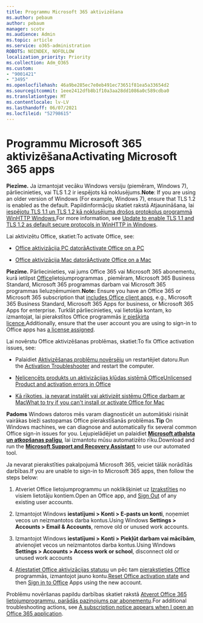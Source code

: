 ```yaml
---
title: Programmu Microsoft 365 aktivizēšana
ms.author: pebaum
author: pebaum
manager: scotv
ms.audience: Admin
ms.topic: article
ms.service: o365-administration
ROBOTS: NOINDEX, NOFOLLOW
localization_priority: Priority
ms.collection: Adm_O365
ms.custom:
- "9001421"
- "3495"
ms.openlocfilehash: 46a9be285ec7e0eb491ec73651f81ea5a33654d2
ms.sourcegitcommit: 1eee2412dfb8b1f10a3aa28dd1086a0c589cdba0
ms.translationtype: MT
ms.contentlocale: lv-LV
ms.lasthandoff: 06/07/2021
ms.locfileid: "52798615"
---
```

# <a name="activating-microsoft-365-apps"></a><span data-ttu-id="0c847-102">Programmu Microsoft 365 aktivizēšana</span><span class="sxs-lookup"><span data-stu-id="0c847-102">Activating Microsoft 365 apps</span></span>

<span data-ttu-id="0c847-103">**Piezīme.** Ja izmantojat vecāku Windows versiju (piemēram, Windows 7), pārliecinieties, vai TLS 1.2 ir iespējots kā noklusējums.</span><span class="sxs-lookup"><span data-stu-id="0c847-103">**Note**: If you are using an older version of Windows (For example, Windows 7), ensure that TLS 1.2 is enabled as the default.</span></span> <span data-ttu-id="0c847-104">Papildinformāciju skatiet rakstā Atjaunināšana, lai [iespējotu TLS 1.1 un TLS 1.2 kā noklusējuma drošos protokolus programmā WinHTTP Windows.](https://support.microsoft.com/topic/update-to-enable-tls-1-1-and-tls-1-2-as-default-secure-protocols-in-winhttp-in-windows-c4bd73d2-31d7-761e-0178-11268bb10392)</span><span class="sxs-lookup"><span data-stu-id="0c847-104">For more information, see [Update to enable TLS 1.1 and TLS 1.2 as default secure protocols in WinHTTP in Windows](https://support.microsoft.com/topic/update-to-enable-tls-1-1-and-tls-1-2-as-default-secure-protocols-in-winhttp-in-windows-c4bd73d2-31d7-761e-0178-11268bb10392).</span></span>

<span data-ttu-id="0c847-105">Lai aktivizētu Office, skatiet:</span><span class="sxs-lookup"><span data-stu-id="0c847-105">To activate Office, see:</span></span>

- [<span data-ttu-id="0c847-106">Office aktivizācija PC datorā</span><span class="sxs-lookup"><span data-stu-id="0c847-106">Activate Office on a PC</span></span>](https://support.office.com/article/activate-office-5bd38f38-db92-448b-a982-ad170b1e187e) 

- [<span data-ttu-id="0c847-107">Office aktivizācija Mac datorā</span><span class="sxs-lookup"><span data-stu-id="0c847-107">Activate Office on a Mac</span></span>](https://support.office.com/article/activate-office-for-mac-7f6646b1-bb14-422a-9ad4-a53410fcefb2)

<span data-ttu-id="0c847-108">**Piezīme.**  Pārliecinieties, vai jums Office 365 vai Microsoft 365 abonementu, kurā ietilpst [Office](https://support.office.com/article/28cbc8cf-1332-4f04-9123-9b660abb629e)lietojumprogrammas , piemēram, Microsoft 365 Business Standard, Microsoft 365 programmas darbam vai Microsoft 365 programmas lieluzņēmumiem.</span><span class="sxs-lookup"><span data-stu-id="0c847-108">**Note:**  Ensure you have an Office 365 or Microsoft 365 subscription that [includes Office client apps](https://support.office.com/article/28cbc8cf-1332-4f04-9123-9b660abb629e), e.g., Microsoft 365 Business Standard, Microsoft 365 Apps for business, or Microsoft 365 Apps for enterprise.</span></span> <span data-ttu-id="0c847-109">Turklāt pārliecinieties, vai lietotāja kontam, ko izmantojat, lai pierakstītos Office programmās [ir piešķirta licence.](/microsoft-365/admin/manage/assign-licenses-to-users)</span><span class="sxs-lookup"><span data-stu-id="0c847-109">Additionally, ensure that the user account you are using to sign-in to Office apps has [a license assigned](/microsoft-365/admin/manage/assign-licenses-to-users).</span></span>

<span data-ttu-id="0c847-110">Lai novērstu Office aktivizēšanas problēmas, skatiet:</span><span class="sxs-lookup"><span data-stu-id="0c847-110">To fix Office activation issues, see:</span></span>

- <span data-ttu-id="0c847-111">Palaidiet [Aktivizēšanas problēmu novērsēju](https://aka.ms/SARA-OfficeActivation-Alchemy) un restartējiet datoru.</span><span class="sxs-lookup"><span data-stu-id="0c847-111">Run the [Activation Troubleshooter](https://aka.ms/SARA-OfficeActivation-Alchemy) and restart the computer.</span></span>
- [<span data-ttu-id="0c847-112">Nelicencēts produkts un aktivizācijas kļūdas sistēmā Office</span><span class="sxs-lookup"><span data-stu-id="0c847-112">Unlicensed Product and activation errors in Office</span></span>](https://support.office.com/article/unlicensed-product-and-activation-errors-in-office-0d23d3c0-c19c-4b2f-9845-5344fedc4380)

- [<span data-ttu-id="0c847-113">Kā rīkoties, ja nevarat instalēt vai aktivizēt sistēmu Office darbam ar Mac</span><span class="sxs-lookup"><span data-stu-id="0c847-113">What to try if you can't install or activate Office for Mac</span></span>](https://support.office.com/article/what-to-try-if-you-can-t-install-or-activate-office-for-mac-5efba2b4-b1e6-4e5f-bf3c-6ab945d03dea)

<span data-ttu-id="0c847-114">**Padoms** Windows datoros mēs varam diagnosticēt un automātiski risināt vairākas bieži sastopamas Office pierakstīšanās problēmas.</span><span class="sxs-lookup"><span data-stu-id="0c847-114">**Tip** On Windows machines, we can diagnose and automatically fix several common Office sign-in issues for you.</span></span> <span data-ttu-id="0c847-115">Lejupielādējiet un palaidiet  **[Microsoft atbalsta un atkopšanas palīgu](https://aka.ms/SaRA-OfficeSignInScenario)**, lai izmantotu mūsu automatizēto rīku.</span><span class="sxs-lookup"><span data-stu-id="0c847-115">Download and run the  **[Microsoft Support and Recovery Assistant](https://aka.ms/SaRA-OfficeSignInScenario)** to use our automated tool.</span></span>

<span data-ttu-id="0c847-116">Ja nevarat pierakstīties pakalpojumā Microsoft 365, veiciet tālāk norādītās darbības.</span><span class="sxs-lookup"><span data-stu-id="0c847-116">If you are unable to sign-in to Microsoft 365 apps, then follow the steps below:</span></span>

1. <span data-ttu-id="0c847-117">Atveriet Office lietojumprogrammu un noklikšķiniet uz [Izrakstīties](https://go.microsoft.com/fwlink/?linkid=2114082) no visiem lietotāju kontiem.</span><span class="sxs-lookup"><span data-stu-id="0c847-117">Open an Office app, and [Sign Out](https://go.microsoft.com/fwlink/?linkid=2114082) of any existing user accounts.</span></span>

2. <span data-ttu-id="0c847-118">Izmantojot Windows **iestatījumi > Konti > E-pasts un konti**, noņemiet vecos un neizmantotos darba kontus.</span><span class="sxs-lookup"><span data-stu-id="0c847-118">Using Windows **Settings > Accounts > Email & Accounts**, remove old or unused work accounts.</span></span>

3. <span data-ttu-id="0c847-119">Izmantojot Windows **iestatījumi > Konti > Piekļūt darbam vai mācībām**, atvienojiet vecos un neizmantotos darba kontus.</span><span class="sxs-lookup"><span data-stu-id="0c847-119">Using Windows **Settings > Accounts > Access work or school**, disconnect old or unused work accounts</span></span>

4. <span data-ttu-id="0c847-120">[Atiestatiet Office aktivizācijas statusu](/office365/troubleshoot/activation/reset-office-365-proplus-activation-state) un pēc tam [pierakstieties Office](https://support.office.com/article/sign-in-to-office-b9582171-fd1f-4284-9846-bdd72bb28426) programmās, izmantojot jauno kontu.</span><span class="sxs-lookup"><span data-stu-id="0c847-120">[Reset Office activation state](/office365/troubleshoot/activation/reset-office-365-proplus-activation-state) and then [Sign in to Office](https://support.office.com/article/sign-in-to-office-b9582171-fd1f-4284-9846-bdd72bb28426) Apps using the new account.</span></span>

<span data-ttu-id="0c847-121">Problēmu novēršanas papildu darbības skatiet rakstā [Atverot Office 365 lietojumprogrammu, parādās paziņojums par abonementu](https://support.office.com/article/a-subscription-notice-appears-when-i-open-an-office-365-application-4cabe32c-f594-4c0e-9191-3d3ade10cceb).</span><span class="sxs-lookup"><span data-stu-id="0c847-121">For additional troubleshooting actions, see [A subscription notice appears when I open an Office 365 application](https://support.office.com/article/a-subscription-notice-appears-when-i-open-an-office-365-application-4cabe32c-f594-4c0e-9191-3d3ade10cceb).</span></span>
